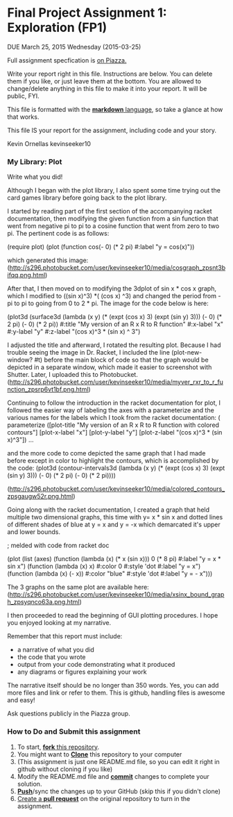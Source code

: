 # Final Project Assignment 1: Exploration (FP1) 
DUE March 25, 2015 Wednesday (2015-03-25)

Full assignment specfication is [on Piazza.][piazza]

Write your report right in this file. Instructions are below. You can delete them if you like, or just leave them at the bottom.
You are allowed to change/delete anything in this file to make it into your report. It will be public, FYI.

This file is formatted with the [**markdown** language][markdown], so take a glance at how that works.

This file IS your report for the assignment, including code and your story.

Kevin Ornellas
kevinseeker10

### My Library: Plot 
Write what you did!

Although I began with the plot library, I also spent some time trying out the card games library before going back to the plot library.

I started by reading part of the first section of the accompanying racket documentation, then modifying the given function from a sin function that went from negative pi to pi to a cosine function that went from zero to two pi.
The pertinent code is as follows:

(require plot)
(plot (function cos(- 0) (* 2 pi) #:label "y = cos(x)"))

which generated this image:
(http://s296.photobucket.com/user/kevinseeker10/media/cosgraph_zpsnt3bifqq.png.html)

After that, I then moved on to modifying the 3dplot of sin x * cos x graph, which I modified to ((sin x)^3) *( (cos x) ^3) and changed the period from -pi to pi to going from 0 to 2 * pi. The image for the code below is here:


(plot3d (surface3d (lambda (x y) (* (expt (cos x) 3) (expt (sin y) 3)))
                   (- 0) (* 2 pi) (- 0) (* 2 pi))
        #:title "My version of an R x R to R function"
        #:x-label "x" #:y-label "y" #:z-label "(cos x)^3 * (sin x) ^ 3")


I adjusted the title and afterward, I rotated the resulting plot. Because I had trouble seeing the image in Dr. Racket, I included the line (plot-new-window? #t) before the main block of code so that the graph would be depicted in a separate window, which made it easier to screenshot with Shutter. Later, I uploaded this to Photobucket.
(http://s296.photobucket.com/user/kevinseeker10/media/myver_rxr_to_r_function_zpsrp6vt1bf.png.html)


Continuing to follow the introduction in the racket documentation for plot, I followed the easier way of labeling the axes with a parameterize and the various names for the labels which I took from the racket documentation:
(
parameterize ([plot-title  "My version of an R x R to R function with colored contours"]
                 [plot-x-label "x"]
                 [plot-y-label "y"]
                 [plot-z-label "(cos x)^3 * (sin x)^3"])
                 ...
                 
  and the more code to come depicted the same graph that I had made before except in color to highlight the contours, which is accomplished by the code:
  (plot3d (contour-intervals3d (lambda (x y) (* (expt (cos x) 3) (expt (sin y) 3)))
                   (- 0) (* 2 pi) (- 0) (* 2 pi))))



(http://s296.photobucket.com/user/kevinseeker10/media/colored_contours_zpsgaugw52r.png.html)

Going along with the racket documentation, I created a graph that held multiple two dimensional graphs, this time with y= x * sin x and dotted lines of different shades of blue at y = x and y = -x which demarcated it's upper and lower bounds.

; melded with code from racket doc


(plot (list (axes)
            (function (lambda (x) (* x (sin x))) 0 (* 8 pi) #:label "y = x * sin x")
            (function (lambda (x) x) #:color 0 #:style 'dot #:label "y = x")
            (function (lambda (x) (- x)) #:color "blue" #:style 'dot #:label "y = - x")))

The 3 graphs on the same plot are available here: (http://s296.photobucket.com/user/kevinseeker10/media/xsinx_bound_graph_zpsyqnco63a.png.html)

I then proceeded to read the beginning of GUI plotting procedures. I hope you enjoyed looking at my narrative.


Remember that this report must include:
 
* a narrative of what you did
* the code that you wrote
* output from your code demonstrating what it produced
* any diagrams or figures explaining your work 
 
The narrative itself should be no longer than 350 words. Yes, you can add more files and link or refer to them. This is github, handling files is awesome and easy!

Ask questions publicly in the Piazza group.

### How to Do and Submit this assignment

1. To start, [**fork** this repository][forking].
1. You might want to [**Clone**][ref-clone] this repository to your computer
  2. (This assignment is just one README.md file, so you can edit it right in github without cloning if you like)
1. Modify the README.md file and [**commit**][ref-commit] changes to complete your solution.
1. [**Push**][ref-push]/sync the changes up to your GitHub (skip this if you didn't clone)
1. [Create a **pull request**][pull-request] on the original repository to turn in the assignment.

<!-- Links -->
[piazza]: https://piazza.com/class/i55is8xqqwhmr?cid=411
[markdown]: https://help.github.com/articles/markdown-basics/
[forking]: https://guides.github.com/activities/forking/
[ref-clone]: http://gitref.org/creating/#clone
[ref-commit]: http://gitref.org/basic/#commit
[ref-push]: http://gitref.org/remotes/#push
[pull-request]: https://help.github.com/articles/creating-a-pull-request
